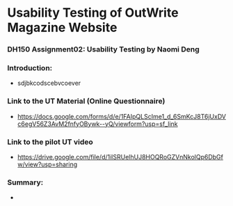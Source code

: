 # Usability Testing of OutWrite Magazine Website

### DH150 Assignment02: Usability Testing by Naomi Deng

### Introduction: 

- sdjbkcodscebvcoever

### Link to the UT Material (Online Questionnaire)

- https://docs.google.com/forms/d/e/1FAIpQLScIme1_d_6SmKcJ8T6jUxDVc6egV56Z3AvM2fnfyOBywk--yQ/viewform?usp=sf_link

### Link to the pilot UT video

- https://drive.google.com/file/d/1ilSRUelhUJ8HOQRoGZVnNkolQp6DbGfw/view?usp=sharing

### Summary: 

- 
